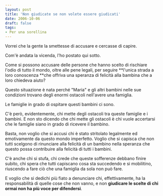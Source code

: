 ```yaml
---
layout: post
title: 'Non giudicate se non volete essere giudicati'
date: 2006-10-06
draft: false
tags: 
- Per una sorellina
---
```


  

Vorrei che la gente la smettesse di accusare e cercasse di capire.

Com'è andata la vicenda, l'ho postato qui sotto.

Come si possono accusare delle persone che hanno scelto di rischiare l'odio di tutto il mondo, oltre alle pene legali, per seguire **l'unica strada a loro conoscenza **che offriva una speranza di felicità alla bambina che a loro chiedeva aiuto?

Questo situazione è nata perché "Maria" e gli altri bambini nelle sue condizioni trovano degli enormi ostacoli nell'avere una famiglia.

Le famiglie in grado di ospitare questi bambini ci sono.

C'è però, evidentemente, chi mette degli ostacoli tra queste famiglie e i bambini. E non sto dicendo che chi mette gli ostacoli è chi vuole accertarsi che le famiglie siano in grado di ricevere il bambino.

Basta, non voglio che si accusi chi è stato stritolato legalmente ed emotivamente da questo mondo imperfetto. Voglio che si capisca che non tutti scelgono di rinunciare alla felicità di un bambino nella speranza che questo possa contribuire alla felicità di tutti i bambini.

C'è anche chi si stufa, chi crede che queste sofferenze debbano finire subito, chi spera che tutti capiscano cosa sta succedendo e si mobilitino, riuscendo a fare ciò che una famiglia da sola non può fare.

E voglio che si dedichi più fiato a denunciare chi, effettivamente, ha la responsabilità di quelle cose che non vanno, e non **giudicare le scelte di chi ormai non ha più voce per difendersi**.